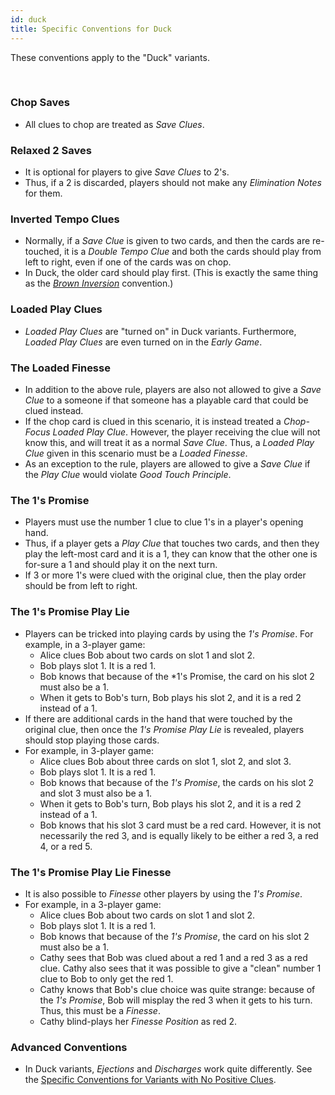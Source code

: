 ```yaml
---
id: duck
title: Specific Conventions for Duck
---
```


These conventions apply to the "Duck" variants.

<br />

### Chop Saves

- All clues to chop are treated as *Save Clues*.

### Relaxed 2 Saves

- It is optional for players to give *Save Clues* to 2's.
- Thus, if a 2 is discarded, players should not make any *Elimination Notes* for them.

### Inverted Tempo Clues

- Normally, if a *Save Clue* is given to two cards, and then the cards are re-touched, it is a *Double Tempo Clue* and both the cards should play from left to right, even if one of the cards was on chop.
- In Duck, the older card should play first. (This is exactly the same thing as the *[Brown Inversion](brown.md#brown-inversion)* convention.)

### Loaded Play Clues

- *Loaded Play Clues* are "turned on" in Duck variants. Furthermore, *Loaded Play Clues* are even turned on in the *Early Game*.

### The Loaded Finesse

- In addition to the above rule, players are also not allowed to give a *Save Clue* to a someone if that someone has a playable card that could be clued instead.
- If the chop card is clued in this scenario, it is instead treated a *Chop-Focus Loaded Play Clue*. However, the player receiving the clue will not know this, and will treat it as a normal *Save Clue*. Thus, a *Loaded Play Clue* given in this scenario must be a *Loaded Finesse*.
- As an exception to the rule, players are allowed to give a *Save Clue* if the *Play Clue* would violate *Good Touch Principle*.

### The 1's Promise

- Players must use the number 1 clue to clue 1's in a player's opening hand.
- Thus, if a player gets a *Play Clue* that touches two cards, and then they play the left-most card and it is a 1, they can know that the other one is for-sure a 1 and should play it on the next turn.
- If 3 or more 1's were clued with the original clue, then the play order should be from left to right.

### The 1's Promise Play Lie

- Players can be tricked into playing cards by using the *1's Promise*. For example, in a 3-player game:
  - Alice clues Bob about two cards on slot 1 and slot 2.
  - Bob plays slot 1. It is a red 1.
  - Bob knows that because of the *1's Promise, the card on his slot 2 must also be a 1.
  - When it gets to Bob's turn, Bob plays his slot 2, and it is a red 2 instead of a 1.
- If there are additional cards in the hand that were touched by the original clue, then once the *1's Promise Play Lie* is revealed, players should stop playing those cards.
- For example, in 3-player game:
  - Alice clues Bob about three cards on slot 1, slot 2, and slot 3.
  - Bob plays slot 1. It is a red 1.
  - Bob knows that because of the *1's Promise*, the cards on his slot 2 and slot 3 must also be a 1.
  - When it gets to Bob's turn, Bob plays his slot 2, and it is a red 2 instead of a 1.
  - Bob knows that his slot 3 card must be a red card. However, it is not necessarily the red 3, and is equally likely to be either a red 3, a red 4, or a red 5.

### The 1's Promise Play Lie Finesse

- It is also possible to *Finesse* other players by using the *1's Promise*.
- For example, in a 3-player game:
  - Alice clues Bob about two cards on slot 1 and slot 2.
  - Bob plays slot 1. It is a red 1.
  - Bob knows that because of the *1's Promise*, the card on his slot 2 must also be a 1.
  - Cathy sees that Bob was clued about a red 1 and a red 3 as a red clue. Cathy also sees that it was possible to give a "clean" number 1 clue to Bob to only get the red 1.
  - Cathy knows that Bob's clue choice was quite strange: because of the *1's Promise*, Bob will misplay the red 3 when it gets to his turn. Thus, this must be a *Finesse*.
  - Cathy blind-plays her *Finesse Position* as red 2.

### Advanced Conventions

- In Duck variants, *Ejections* and *Discharges* work quite differently. See the [Specific Conventions for Variants with No Positive Clues](no_positive_clues.md).
